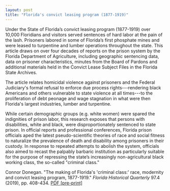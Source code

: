 ```yaml
---
layout: post
title: "Florida's convict leasing program (1877-1919)"
---
```


Under the State of Florida’s convict leasing program (1877-1919) over 10,000 Floridians and visitors served sentences of hard labor at the pain of the lash. Prisoners labored in some of Florida’s first phosphate mines and were leased to turpentine and lumber operations throughout the state. This article draws on over four decades of reports on the prison system by the Florida Department of Agriculture, including geographic sentencing data, data on prisoner characteristics, minutes from the Board of Pardons and additional materials held in the Convict Lease Subject Files in the Florida State Archives.

The article relates homicidal violence against prisoners and the Federal Judiciary's formal refusal to enforce due process rights---rendering black Americans and others vulnerable to state violence at all times---to the proliferation of debt peonage and wage stagnation in what were then Florida's largest industries, lumber and turpentine.

While certain demographic groups (e.g. white women) were spared the indignities of prison labor, this research exposes that persons with disabilities, white and black, were disproportionately sentenced to state prison. In official reports and professional conferences, Florida prison officials aped the latest pseudo-scientific theories of race and social fitness to naturalize the prevalence of death and disability among prisoners in their custody. In response to repeated attempts to abolish the system, officials also aimed to recast the palpably barbaric institution as particularly suitable for the purpose of repressing the state’s increasingly non-agricultural black working class, the so-called "criminal class."

Connor Donegan. "The making of Florida's 'criminal class:' race, modernity and convict leasing program, 1877-1919." *Florida Historical Quarterly* 97.4 (2019), pp. 408-434. <a href="{{ site.url}}/assets/Donegan_2019_Florida.pdf" download>PDF [pre-print]</a>
